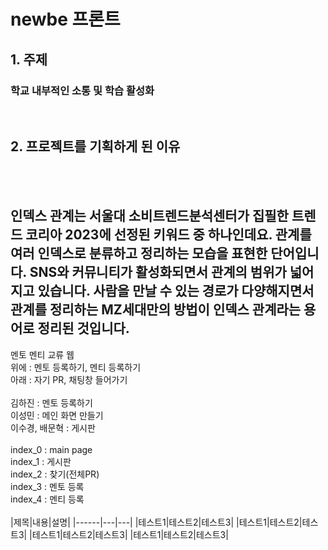# newbe 프론트

<h2>1. 주제</h2>
<h3>학교 내부적인 소통 및 학습 활성화</h3>
<br>
<h2>2. 프로젝트를 기획하게 된 이유</h2>

<br>
<br>
<h2>인덱스 관계는 서울대 소비트렌드분석센터가 집필한 트렌드 코리아 2023에 선정된 키워드 중 하나인데요. 관계를 여러 인덱스로 분류하고 정리하는 모습을 표현한 단어입니다. SNS와 커뮤니티가 활성화되면서 관계의 범위가 넓어지고 있습니다. 사람을 만날 수 있는 경로가 다양해지면서 관계를 정리하는 MZ세대만의 방법이 인덱스 관계라는 용어로 정리된 것입니다.</h2>


멘토 멘티 교류 웹<br>
위에 : 멘토 등록하기, 멘티 등록하기<br>
아래 : 자기 PR, 채팅창 들어가기
<br><br>
김하진 : 멘토 등록하기<br>
이성민 : 메인 화면 만들기<br>
이수경, 배문혁 : 게시판<br>
<br>
index_0 : main page<br>
index_1 : 게시판<br>
index_2 : 찾기(전체PR)<br>
index_3 : 멘토 등록<br>
index_4 : 멘티 등록<br>
<br>
|제목|내용|설명|
|------|---|---|
|테스트1|테스트2|테스트3|
|테스트1|테스트2|테스트3|
|테스트1|테스트2|테스트3|
|테스트1|테스트2|테스트3|